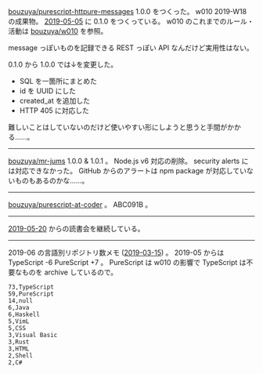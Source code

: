 [bouzuya/purescript-httpure-messages][] 1.0.0 をつくった。 w010 2019-W18 の成果物。 [2019-05-05][] に 0.1.0 をつくっている。 w010 のこれまでのルール・活動は [bouzuya/w010][] を参照。

message っぽいものを記録できる REST っぽい API なんだけど実用性はない。

0.1.0 から 1.0.0 では↓を変更した。

- SQL を一箇所にまとめた
- id を UUID にした
- created_at を追加した
- HTTP 405 に対応した

難しいことはしていないのだけど使いやすい形にしようと思うと手間がかかる……。

---

[bouzuya/mr-jums][] 1.0.0 & 1.0.1 。 Node.js v6 対応の削除。 security alerts には対応できなかった。 GitHub からのアラートは npm package が対応していないものもあるのかな……。

---

[bouzuya/purescript-at-coder][] 。 ABC091B 。

---

[2019-05-20][] からの読書会を継続している。

---

2019-06 の言語別リポジトリ数メモ ([2019-03-15][]) 。 2019-05 からは TypeScript -6 PureScript +7 。 PureScript は w010 の影響で TypeScript は不要なものを archive しているので。

```csv
73,TypeScript
59,PureScript
14,null
6,Java
6,Haskell
5,VimL
5,CSS
3,Visual Basic
3,Rust
3,HTML
2,Shell
2,C#
```

[2019-03-15]: https://blog.bouzuya.net/2019/03/15/
[2019-05-05]: https://blog.bouzuya.net/2019/05/05/
[2019-05-20]: https://blog.bouzuya.net/2019/05/20/
[bouzuya/mr-jums]: https://github.com/bouzuya/mr-jums
[bouzuya/purescript-at-coder]: https://github.com/bouzuya/purescript-at-coder
[bouzuya/purescript-httpure-messages]: https://github.com/bouzuya/purescript-httpure-messages
[bouzuya/w010]: https://github.com/bouzuya/w010

